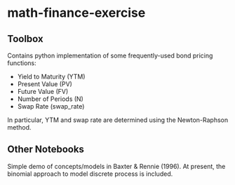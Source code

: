# math-finance-exercise

## Toolbox
Contains python implementation of some frequently-used bond pricing functions:
- Yield to Maturity (YTM)
- Present Value (PV)
- Future Value (FV)
- Number of Periods (N)
- Swap Rate (swap_rate)

In particular, YTM and swap rate are determined using the Newton-Raphson method.

## Other Notebooks
Simple demo of concepts/models in Baxter & Rennie (1996).  At present, the binomial approach to model discrete process is included.
